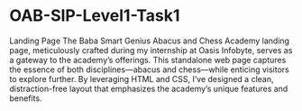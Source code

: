 # OAB-SIP-Level1-Task1
Landing Page
The Baba Smart Genius Abacus and Chess Academy landing page, meticulously crafted during my internship at Oasis Infobyte, serves as a gateway to the academy’s offerings. This standalone web page captures the essence of both disciplines—abacus and chess—while enticing visitors to explore further. By leveraging HTML and CSS, I’ve designed a clean, distraction-free layout that emphasizes the academy’s unique features and benefits.
